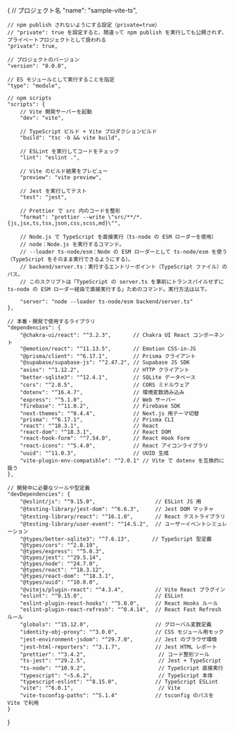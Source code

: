  {
    // プロジェクト名
    "name": "sample-vite-ts",

    // npm publish されないようにする設定（private=true）
    // "private": true を設定すると、間違って npm publish を実行しても公開されず、プライベートプロジェクトとして扱われる
    "private": true,

    // プロジェクトのバージョン
    "version": "0.0.0",

    // ES モジュールとして実行することを指定
    "type": "module",

    // npm scripts
    "scripts": {
        // Vite 開発サーバーを起動
        "dev": "vite",

        // TypeScript ビルド + Vite プロダクションビルド
        "build": "tsc -b && vite build",

        // ESLint を実行してコードをチェック
        "lint": "eslint .",

        // Vite のビルド結果をプレビュー
        "preview": "vite preview",

        // Jest を実行してテスト
        "test": "jest",

        // Prettier で src 内のコードを整形
        "format": "prettier --write \"src/**/*.{js,jsx,ts,tsx,json,css,scss,md}\"",

        // Node.js で TypeScript を直接実行（ts-node の ESM ローダーを使用）
        // node：Node.js を実行するコマンド。
        // --loader ts-node/esm：Node の ESM ローダーとして ts-node/esm を使う（TypeScript をそのまま実行できるようにする）。
        // backend/server.ts：実行するエントリーポイント（TypeScript ファイル）のパス。
        // このスクリプトは「TypeScript の server.ts を事前にトランスパイルせずに ts-node の ESM ローダー経由で直接実行する」ためのコマンド。実行方法は以下。

        "server": "node --loader ts-node/esm backend/server.ts"
    },

    // 本番・開発で使用するライブラリ
    "dependencies": {
        "@chakra-ui/react": "^3.2.3",       // Chakra UI React コンポーネント
        "@emotion/react": "^11.13.5",       // Emotion CSS-in-JS
        "@prisma/client": "^6.17.1",        // Prisma クライアント
        "@supabase/supabase-js": "^2.47.2", // Supabase JS SDK
        "axios": "^1.12.2",                 // HTTP クライアント
        "better-sqlite3": "^12.4.1",        // SQLite データベース
        "cors": "^2.8.5",                   // CORS ミドルウェア
        "dotenv": "^16.4.7",                // 環境変数読み込み
        "express": "^5.1.0",                // Web サーバー
        "firebase": "^11.0.2",              // Firebase SDK
        "next-themes": "^0.4.4",            // Next.js 用テーマ切替
        "prisma": "^6.17.1",                // Prisma CLI
        "react": "^18.3.1",                 // React
        "react-dom": "^18.3.1",             // React DOM
        "react-hook-form": "^7.54.0",       // React Hook Form
        "react-icons": "^5.4.0",            // React アイコンライブラリ
        "uuid": "^11.0.3",                  // UUID 生成
        "vite-plugin-env-compatible": "^2.0.1" // Vite で dotenv を互換的に扱う
    },

    // 開発中に必要なツールや型定義
    "devDependencies": {
        "@eslint/js": "^9.15.0",                   // ESLint JS 用
        "@testing-library/jest-dom": "^6.6.3",     // Jest DOM マッチャ
        "@testing-library/react": "^16.1.0",       // React テストライブラリ
        "@testing-library/user-event": "^14.5.2",  // ユーザーイベントシミュレーション
        "@types/better-sqlite3": "^7.6.13",       // TypeScript 型定義
        "@types/cors": "^2.8.19",
        "@types/express": "^5.0.3",
        "@types/jest": "^29.5.14",
        "@types/node": "^24.7.0",
        "@types/react": "^18.3.12",
        "@types/react-dom": "^18.3.1",
        "@types/uuid": "^10.0.0",
        "@vitejs/plugin-react": "^4.3.4",          // Vite React プラグイン
        "eslint": "^9.15.0",                       // ESLint
        "eslint-plugin-react-hooks": "^5.0.0",     // React Hooks ルール
        "eslint-plugin-react-refresh": "^0.4.14",  // React Fast Refresh ルール
        "globals": "^15.12.0",                     // グローバル変数定義
        "identity-obj-proxy": "^3.0.0",            // CSS モジュール用モック
        "jest-environment-jsdom": "^29.7.0",       // Jest のブラウザ環境
        "jest-html-reporters": "^3.1.7",           // Jest HTML レポート
        "prettier": "^3.4.2",                       // コード整形ツール
        "ts-jest": "^29.2.5",                       // Jest + TypeScript
        "ts-node": "^10.9.2",                       // TypeScript 直接実行
        "typescript": "~5.6.2",                     // TypeScript 本体
        "typescript-eslint": "^8.15.0",            // TypeScript ESLint
        "vite": "^6.0.1",                           // Vite
        "vite-tsconfig-paths": "^5.1.4"            // tsconfig のパスを Vite で利用
    }
}
